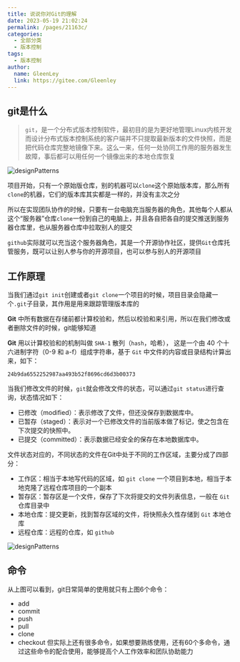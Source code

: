 ```yaml
---
title: 说说你对Git的理解
date: 2023-05-19 21:02:24
permalink: /pages/21163c/
categories: 
  - 全部分类
  - 版本控制
tags: 
  - 版本控制
author: 
  name: GleenLey
  link: https://gitee.com/Gleenley
---
```

git是什么
-------
> ```git```，是一个分布式版本控制软件，最初目的是为更好地管理Linux内核开发而设计分布式版本控制系统的客户端并不只提取最新版本的文件快照，而是把代码仓库完整地镜像下来。这么一来，任何一处协同工作用的服务器发生故障，事后都可以用任何一个镜像出来的本地仓库恢复

<!-- more -->

![designPatterns](/learing_record/images/git01.webp)

项目开始，只有一个原始版仓库，别的机器可以```clone```这个原始版本库，那么所有```clone```的机器，它们的版本库其实都是一样的，并没有主次之分

所以在实现团队协作的时候，只要有一台电脑充当服务器的角色，其他每个人都从这个“服务器”仓库```clone```一份到自己的电脑上，并且各自把各自的提交推送到服务器仓库里，也从服务器仓库中拉取别人的提交

```github```实际就可以充当这个服务器角色，其是一个开源协作社区，提供```Git```仓库托管服务，既可以让别人参与你的开源项目，也可以参与别人的开源项目

工作原理
------

当我们通过```git init```创建或者```git clone```一个项目的时候，项目目录会隐藏一个```.git```子目录，其作用是用来跟踪管理版本库的

**Git** 中所有数据在存储前都计算校验和，然后以校验和来引用，所以在我们修改或者删除文件的时候，git能够知道

**Git** 用以计算校验和的机制叫做 ```SHA-1``` 散列（```hash```，哈希）， 这是一个由 40 个十六进制字符（0-9 和 a-f）组成字符串，基于 ```Git``` 中文件的内容或目录结构计算出来，如下：
```
24b9da6552252987aa493b52f8696cd6d3b00373
```
当我们修改文件的时候，```git```就会修改文件的状态，可以通过```git status```进行查询，状态情况如下：

+ 已修改（modified）：表示修改了文件，但还没保存到数据库中。
+ 已暂存（staged）：表示对一个已修改文件的当前版本做了标记，使之包含在下次提交的快照中。
+ 已提交（committed）：表示数据已经安全的保存在本地数据库中。

文件状态对应的，不同状态的文件在Git中处于不同的工作区域，主要分成了四部分：

+ 工作区：相当于本地写代码的区域，如 ```git clone``` 一个项目到本地，相当于本地克隆了远程仓库项目的一个副本
+ 暂存区：暂存区是一个文件，保存了下次将提交的文件列表信息，一般在 ```Git ```仓库目录中
+ 本地仓库：提交更新，找到暂存区域的文件，将快照永久性存储到 ```Git``` 本地仓库
+ 远程仓库：远程的仓库，如 ```github```

![designPatterns](/learing_record/images/git02.webp)

命令
---
从上图可以看到，git日常简单的使用就只有上图6个命令：

+ add
+ commit
+ push
+ pull
+ clone
+ checkout
但实际上还有很多命令，如果想要熟练使用，还有60个多命令，通过这些命令的配合使用，能够提高个人工作效率和团队协助能力